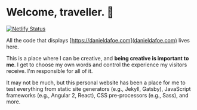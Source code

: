 # Welcome, traveller. 👋

[![Netlify Status](https://api.netlify.com/api/v1/badges/17f86cf3-4fac-4282-85e7-d74e16c68713/deploy-status)](https://app.netlify.com/sites/danieldafoe/deploys)

All the code that displays [https://danieldafoe.com](danieldafoe.com) lives here.

This is a place where I can be creative, and **being creative is important to me**. I get to choose my own words and
control the experience my visitors receive. I'm responsible for all of it.

It may not be much, but this personal website has been a place for me to test everything from static site 
generators (e.g., Jekyll, Gatsby), JavaScript frameworks (e.g., Angular 2, React), CSS pre-processors (e.g., Sass), and more.